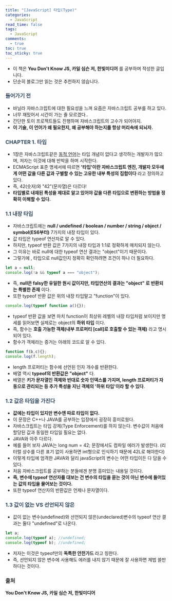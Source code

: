 ```yaml
---
title: "[JavaScript] 타입(Type)"
categories:
  - JavaScript
read_time: false
tags:
  - JavaScript
comments:
  - true
toc: true
toc_sticky: true
---
```


* 이 책은 __You Don't Know JS, 카일 심슨 저, 한빛미디어__ 를 공부하며 작성한 글입니다.
* 단순히 블로그만 읽는 것은 추천하지 않습니다.

### <span style="color:#34495e">들어가기 전</span>
* 바닐라 자바스크립트에 대한 필요성을 느껴 요즘은 자바스크립트 공부를 하고 있다.
* 너무 재밌어서 시간이 가는 줄 모르겠다..
* 간단한 토이 프로젝트들도 진행하며 자바스크립트의 고수가 되어야지.
* __이 기술, 이 언어가 왜 필요한지, 왜 공부해야 하는지를 항상 머리속에 되뇌자.__

### <span style="color:#34495e">CHAPTER 1. 타입</span>
* 1장은 자바스크립트같은 [동적 언어](https://sangwoo0727.github.io/javascript/JavaScript-1_DynamicStaticLang/)는 타입 개념이 없다고 생각하는 개발자가 많으며, 저자는 이것에 대해 반박을 하며 시작한다.
* ECMAScript 표준 명세서에 따르면 __'타입'이란 자바스크립트 엔진, 개발자 모두에게 어떤 값을 다른 값과 구별할 수 있는 고유한 내부 특성의 집합이다__ 라고 정의하고 있다.
* 즉, 42(숫자)와 "42"(문자열)은 다르다!
* __타입별로 내재된 특성을 제대로 알고 있어야 값을 다른 타입으로 변환하는 방법을 정확히 이해할 수 있다.__

### <span style="color:#34495e">1.1 내장 타입</span>
* 자바스크립트에는 __null / undefined / boolean / number / string / object / symbol(ES6부터)__ 7가지의 내장 타입이 있다.
* 값 타입은 typeof 연산자로 알 수 있다.
* 하지만, typeof 반환 값은 7가지의 내장 타입과 1:1로 정확하게 매치되지 않는다.
* 그 이유는 바로 null에 대한 typeof 연산 결과는 "object"이기 때문이다.
* 그렇기에 , 타입으로 null값인지 정확히 확인하려면 조건이 하나 더 필요하다.
  
```javascript
let a = null;
console.log(!a && typeof a === "object");
```

* 즉, __null은 falsy한 유일한 원시 값이지만, 타입연산의 결과는 "object" 로 반환되는 특별한 존재__ 이다.
* 또한 typeof 반환 값은 위의 내장 타입말고 "function"이 있다.

```javascript
console.log(typeof function a(){});
```

* typeof 반환 값을 보면 마치 function이 최상위 레벨의 내장 타입처럼 보이지만 명세를 읽어보면 실제로는 object의 __하위 타입__ 이다.
* 즉, 함수는 __호출 가능한 객체(내부 프로퍼티 [call]로 호출할 수 있는 객체)__ 라고 명시되어 있다.
* 함수가 객체라는 증거는 아래의 코드로 알 수 있다.

```javascript
function f(b,c){};
console.log(f.length);
```

* length 프로퍼티는 함수에 선언된 인자 개수를 반환한다.
* 배열 역시 __typeof의 반환값은 "object"__ 다.
* 배열은 __키가 문자열인 객체와 반대로 숫자 인덱스를 가지며, length 프로퍼티가 자동으로 관리되는 등 추가 특성을 지닌 객체의 '하위 타입'이라 할 수 있다__.

### <span style="color:#34495e">1.2 값은 타입을 가진다</span>
* __값에는 타입이 있지만 변수엔 따로 타입이 없다.__
* 이 문장은 C++나 JAVA를 공부하는 입장에서 굉장히 흥미로웠다.
* 자바스크립트는 타입 강제(Type Enforcement)를 하지 않는다. 변수값이 처음에 할당된 값과 동일한 타입일 필요는 없다.
* JAVA와 아주 다르다.
* 예를 들어 보자 JAVA는 long num = 42; 문장에서도 컴파일 에러가 발생한다. (리터럴 상수를 다른 표기 없이 사용하면 int형으로 인식하기 때문에 42L로 해야한다)
* 이렇게 타입에 엄격한 JAVA와 달리 javaScript의 변수는 어떤 타입이든 다 담을 수 있다.
* 처음 자바스크립트를 공부하는 분들에겐 분명 흥미있는 내용일 것이다.
* __즉, 변수에 typeof 연산자를 대보는 건 변수의 타입을 묻는 것이 아닌 변수에 들어있는 값의 타입을 물어보는 것이다.__
* 또한 typeof 연산자의 반환값은 언제나 문자열이다.

### <span style="color:#34495e">1.3 값이 없는 VS 선언되지 않은</span>
* 값이 없는 변수(undefined)와 선언되지 않은(undeclared)변수의 typeof 연산 결과는 둘다 "undefined"로 나온다.

```javascript
let a;
console.log(typeof a); //undefined;
console.log(typeof b); //undefined;
```

* 저자는 이것은 typeof만의 __독특한 안전가드__ 라고 칭한다.
* 즉, 선언되지 않은 변수에 사용해도 에러를 내지 않기 때문에 잘 사용하면 제법 쓸만하다는 것이다.

### 출처

__You Don't Know JS, 카일 심슨 저, 한빛미디어__


